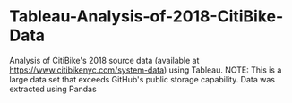 # Tableau-Analysis-of-2018-CitiBike-Data

Analysis of CitiBike's 2018 source data (available at https://www.citibikenyc.com/system-data) using Tableau.
NOTE: This is a large data set that exceeds GitHub's public storage capability.
Data was extracted using Pandas 
